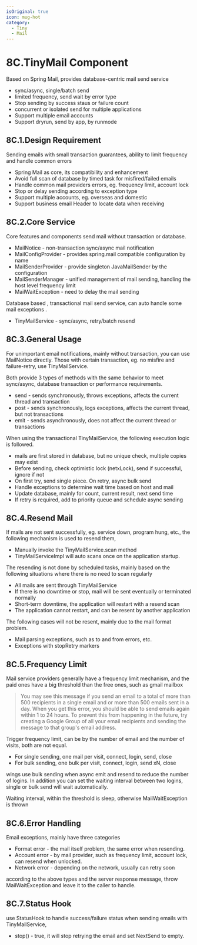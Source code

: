 ```yaml
---
isOriginal: true
icon: mug-hot
category:
  - Tiny
  - Mail
---
```


# 8C.TinyMail Component

Based on Spring Mail, provides database-centric mail send service

* sync/async, single/batch send
* limited frequency, send wait by error type
* Stop sending by success staus or failure count
* concurrent or isolated send for multiple applications
* Support multiple email accounts
* Support dryrun, send by app, by runmode

## 8C.1.Design Requirement

Sending emails with small transaction guarantees, ability to limit frequency and handle common errors

* Spring Mail as core, its compatibility and enhancement
* Avoid full scan of database by timed task for misfired/failed emails
* Handle common mail providers errors, eg. frequency limit, account lock
* Stop or delay sending according to exception type
* Support multiple accounts, eg.  overseas and domestic
* Support business email Header to locate data when receiving

## 8C.2.Core Service

Core features and components send mail without transaction or database.

* MailNotice - non-transaction sync/async mail notification
* MailConfigProvider - provides spring.mail compatible configuration by name
* MailSenderProvider - provide singleton JavaMailSender by the configuration
* MailSenderManager - unified management of mail sending, handling the host level frequency limit
* MailWaitException - need to delay the mail sending

Database based , transactional mail send service, can auto handle some mail exceptions .

* TinyMailService - sync/async, retry/batch resend

## 8C.3.General Usage

For unimportant email notifications, mainly without transaction, you can use MailNotice directly.
Those with certain transaction, eg. no misfire and failure-retry, use TinyMailService.

Both provide 3 types of methods with the same behavior to meet sync/async, database transaction or performance requirements.

* send - sends synchronously, throws exceptions, affects the current thread and transaction
* post - sends synchronously, logs exceptions, affects the current thread, but not transactions
* emit - sends asynchronously, does not affect the current thread or transactions

When using the transactional TinyMailService, the following execution logic is followed.

* mails are first stored in database, but no unique check, multiple copies may exist
* Before sending, check optimistic lock (netxLock), send if successful, ignore if not
* On first try, send single piece. On retry, async bulk send
* Handle exceptions to determine wait time based on host and mail
* Update database, mainly for count, current result, next send time
* If retry is required, add to priority queue and schedule async sending

## 8C.4.Resend Mail

If mails are not sent successfully, eg. service down, program hung, etc., the following mechanism is used to resend them,

* Manually invoke the TinyMailService.scan method
* TinyMailServiceImpl will auto scans once on the application startup.

The resending is not done by scheduled tasks, mainly based on the following situations where there is no need to scan regularly

* All mails are sent through TinyMailService
* If there is no downtime or stop, mail will be sent eventually or terminated normally
* Short-term downtime, the application will restart with a resend scan
* The application cannot restart, and can be resent by another application

The following cases will not be resent, mainly due to the mail format problem.

* Mail parsing exceptions, such as to and from errors, etc.
* Exceptions with stopRetry markers

## 8C.5.Frequency Limit

Mail service providers generally have a frequency limit mechanism, and the paid ones have a big threshold
than the free ones, such as gmail mailbox

> You may see this message if you send an email to a total of more than 500 recipients in
> a single email and or more than 500 emails sent in a day.
> When you get this error, you should be able to send emails again within 1 to 24 hours.
> To prevent this from happening in the future, try creating a Google Group of all your
> email recipients and sending the message to that group's email address.

Trigger frequency limit, can be by the number of email and the number of visits, both are not equal.

* For single sending, one mail per visit, connect, login, send, close
* For bulk sending, one bulk per visit, connect, login, send xN, close

wings use bulk sending when async emit and resend to reduce the number of logins.
In addition you can set the waiting interval between two logins, single or bulk
send will wait automatically.

Waiting interval, within the threshold is sleep, otherwise MailWaitException is thrown

## 8C.6.Error Handling

Email exceptions, mainly have three categories

* Format error - the mail itself problem, the same error when resending.
* Account error - by mail provider, such as frequency limit, account lock, can resend when unlocked.
* Network error - depending on the network, usually can retry soon

according to the above types and the server response message,
throw MailWaitException  and leave it to the caller to handle.

## 8C.7.Status Hook

use StatusHook to handle success/failure status when sending emails with TinyMailService,

* stop() - true, it will stop retrying the email and set NextSend to empty.
